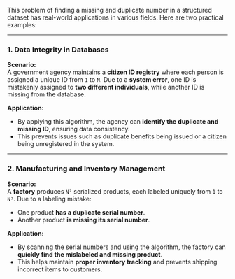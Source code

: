 This problem of finding a missing and duplicate number in a structured dataset has real-world applications in various fields. Here are two practical examples:

---

### **1. Data Integrity in Databases**  
**Scenario:**  
A government agency maintains a **citizen ID registry** where each person is assigned a unique ID from `1` to `N`. Due to a **system error**, one ID is mistakenly assigned to **two different individuals**, while another ID is missing from the database.  

**Application:**  
- By applying this algorithm, the agency can **identify the duplicate and missing ID**, ensuring data consistency.  
- This prevents issues such as duplicate benefits being issued or a citizen being unregistered in the system.  

---

### **2. Manufacturing and Inventory Management**  
**Scenario:**  
A **factory** produces `N²` serialized products, each labeled uniquely from `1` to `N²`. Due to a labeling mistake:  
- One product **has a duplicate serial number**.  
- Another product **is missing its serial number**.  

**Application:**  
- By scanning the serial numbers and using the algorithm, the factory can **quickly find the mislabeled and missing product**.  
- This helps maintain **proper inventory tracking** and prevents shipping incorrect items to customers.  
